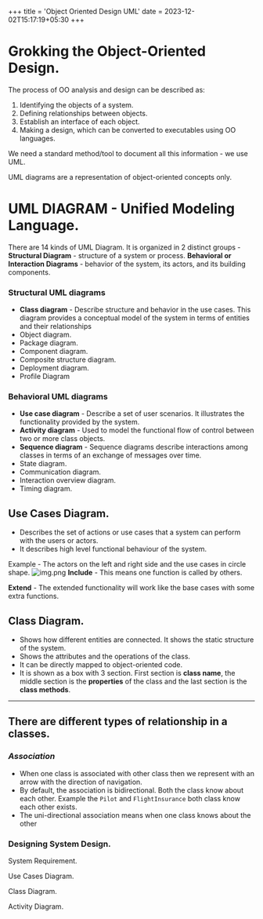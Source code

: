 +++
title = 'Object Oriented Design UML'
date = 2023-12-02T15:17:19+05:30
+++



# Grokking the Object-Oriented Design.

The process of OO analysis and design can be described as:
1. Identifying the objects of a system.
2. Defining relationships between objects.
3. Establish an interface of each object.
4. Making a design, which can be converted to executables using OO languages.

We need a standard method/tool to document all this information - we use UML.

UML diagrams are a representation of object-oriented concepts only.

# UML DIAGRAM - Unified Modeling Language.
There are 14 kinds of UML Diagram. It is organized in 2 distinct groups -
**Structural Diagram** -  structure of a system or process.
**Behavioral or Interaction Diagrams** - behavior of the
system, its actors, and its building components.

### Structural UML diagrams

- **Class diagram** - Describe structure and behavior in the use cases. This diagram provides a conceptual model of the system in terms of entities and their relationships
- Object diagram.
- Package diagram.
- Component diagram.
- Composite structure diagram.
- Deployment diagram.
- Profile Diagram

### Behavioral UML diagrams

- **Use case diagram** - Describe a set of user scenarios. It illustrates the functionality provided by the system.
- **Activity diagram** - Used to model the functional flow of control between two or more class objects.
- **Sequence diagram** - Sequence diagrams describe interactions among classes in terms of an exchange of messages over time.
- State diagram.
- Communication diagram.
- Interaction overview diagram.
- Timing diagram.

## Use Cases Diagram.
- Describes the set of actions or use cases that a system can perform with the users or actors.
- It describes high level functional behaviour of the system.

Example - The actors on the left and right side and the use cases in circle shape.
![img.png](/images/img27.png)
**Include** - This means one function is called by others.

**Extend** - The extended functionality will work like the base cases with some extra functions.

## Class Diagram.
- Shows how different entities are connected. It shows the static structure of the system.
- Shows the attributes and the operations of the class.
- It can be directly mapped to object-oriented code.
- It is shown as a box with 3 section. First section is **class name**, the middle section is the **properties** of the class and the last section is the **class methods**.

---
## There are different types of relationship in a classes.
### *Association* 

- When one class is associated with other class then we represent with an arrow with the direction of navigation.
- By default, the association is bidirectional. Both the class know about each other. Example the `Pilot` and `FlightInsurance` both class know each other exists.
- The uni-directional association means when one class knows about the other 









### Designing System Design.

System Requirement.

Use Cases Diagram.

Class Diagram.

Activity Diagram.